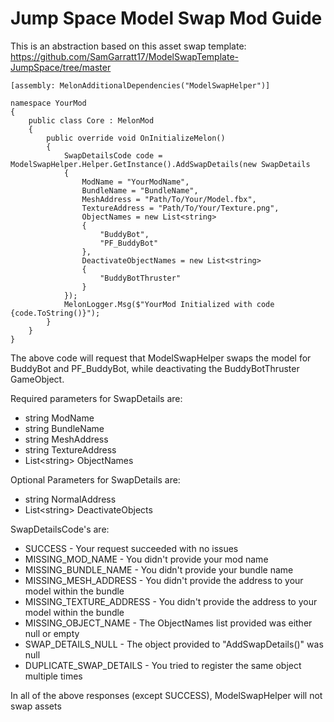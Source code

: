 # Jump Space Model Swap Mod Guide

This is an abstraction based on this asset swap template: https://github.com/SamGarratt17/ModelSwapTemplate-JumpSpace/tree/master

```
[assembly: MelonAdditionalDependencies("ModelSwapHelper")]

namespace YourMod
{
    public class Core : MelonMod
    {
        public override void OnInitializeMelon()
        {
            SwapDetailsCode code = ModelSwapHelper.Helper.GetInstance().AddSwapDetails(new SwapDetails
            {
                ModName = "YourModName",
                BundleName = "BundleName",
                MeshAddress = "Path/To/Your/Model.fbx",
                TextureAddress = "Path/To/Your/Texture.png",
                ObjectNames = new List<string>
                {
                    "BuddyBot",
                    "PF_BuddyBot"
                },
                DeactivateObjectNames = new List<string>
                {
                    "BuddyBotThruster"
                }
            });
            MelonLogger.Msg($"YourMod Initialized with code {code.ToString()}");
        }
    }
}
```
The above code will request that ModelSwapHelper swaps the model for BuddyBot and PF_BuddyBot, while deactivating the BuddyBotThruster GameObject.

Required parameters for SwapDetails are:
- string ModName
- string BundleName
- string MeshAddress
- string TextureAddress
- List&lt;string&gt; ObjectNames

Optional Parameters for SwapDetails are:
- string NormalAddress
- List&lt;string&gt; DeactivateObjects

SwapDetailsCode's are:
- SUCCESS - Your request succeeded with no issues
- MISSING_MOD_NAME - You didn't provide your mod name
- MISSING_BUNDLE_NAME - You didn't provide your bundle name
- MISSING_MESH_ADDRESS - You didn't provide the address to your model within the bundle
- MISSING_TEXTURE_ADDRESS - You didn't provide the address to your model within the bundle
- MISSING_OBJECT_NAME - The ObjectNames list provided was either null or empty
- SWAP_DETAILS_NULL - The object provided to "AddSwapDetails()" was null
- DUPLICATE_SWAP_DETAILS - You tried to register the same object multiple times

In all of the above responses (except SUCCESS), ModelSwapHelper will not swap assets